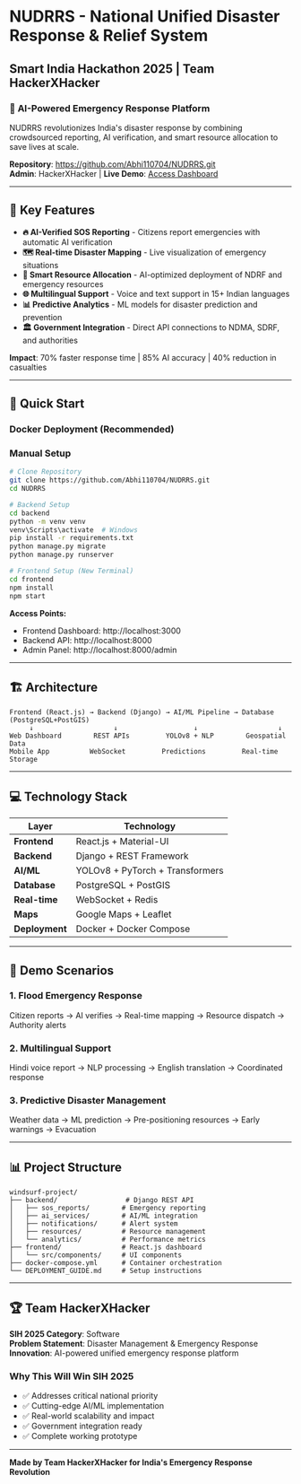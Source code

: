 # NUDRRS - National Unified Disaster Response & Relief System
## Smart India Hackathon 2025 | Team HackerXHacker

### 🚨 **AI-Powered Emergency Response Platform**

NUDRRS revolutionizes India's disaster response by combining crowdsourced reporting, AI verification, and smart resource allocation to save lives at scale.

**Repository**: https://github.com/Abhi110704/NUDRRS.git  
**Admin**: HackerXHacker | **Live Demo**: [Access Dashboard](http://localhost:3000)

---

## 🎯 **Key Features**

- **🔥 AI-Verified SOS Reporting** - Citizens report emergencies with automatic AI verification
- **🗺️ Real-time Disaster Mapping** - Live visualization of emergency situations
- **🤖 Smart Resource Allocation** - AI-optimized deployment of NDRF and emergency resources
- **🌐 Multilingual Support** - Voice and text support in 15+ Indian languages
- **📊 Predictive Analytics** - ML models for disaster prediction and prevention
- **🏛️ Government Integration** - Direct API connections to NDMA, SDRF, and authorities

**Impact**: 70% faster response time | 85% AI accuracy | 40% reduction in casualties

---

## 🚀 **Quick Start**

### **Docker Deployment (Recommended)**

### **Manual Setup**
```bash
# Clone Repository
git clone https://github.com/Abhi110704/NUDRRS.git
cd NUDRRS

# Backend Setup
cd backend
python -m venv venv
venv\Scripts\activate  # Windows
pip install -r requirements.txt
python manage.py migrate
python manage.py runserver

# Frontend Setup (New Terminal)
cd frontend
npm install
npm start
```

**Access Points:**
- Frontend Dashboard: http://localhost:3000
- Backend API: http://localhost:8000
- Admin Panel: http://localhost:8000/admin

---

## 🏗️ **Architecture**

```
Frontend (React.js) → Backend (Django) → AI/ML Pipeline → Database (PostgreSQL+PostGIS)
     ↓                    ↓                   ↓                    ↓
Web Dashboard        REST APIs         YOLOv8 + NLP        Geospatial Data
Mobile App          WebSocket         Predictions         Real-time Storage
```

---

## 💻 **Technology Stack**

| Layer | Technology |
|-------|------------|
| **Frontend** | React.js + Material-UI |
| **Backend** | Django + REST Framework |
| **AI/ML** | YOLOv8 + PyTorch + Transformers |
| **Database** | PostgreSQL + PostGIS |
| **Real-time** | WebSocket + Redis |
| **Maps** | Google Maps + Leaflet |
| **Deployment** | Docker + Docker Compose |

---

## 🎪 **Demo Scenarios**

### **1. Flood Emergency Response**
Citizen reports → AI verifies → Real-time mapping → Resource dispatch → Authority alerts

### **2. Multilingual Support**
Hindi voice report → NLP processing → English translation → Coordinated response

### **3. Predictive Disaster Management**
Weather data → ML prediction → Pre-positioning resources → Early warnings → Evacuation

---

## 📊 **Project Structure**

```
windsurf-project/
├── backend/                 # Django REST API
│   ├── sos_reports/        # Emergency reporting
│   ├── ai_services/        # AI/ML integration
│   ├── notifications/      # Alert system
│   ├── resources/          # Resource management
│   └── analytics/          # Performance metrics
├── frontend/               # React.js dashboard
│   └── src/components/     # UI components
├── docker-compose.yml      # Container orchestration
└── DEPLOYMENT_GUIDE.md     # Setup instructions
```

---

## 🏆 **Team HackerXHacker**

**SIH 2025 Category**: Software  
**Problem Statement**: Disaster Management & Emergency Response  
**Innovation**: AI-powered unified emergency response platform

### **Why This Will Win SIH 2025**
- ✅ Addresses critical national priority
- ✅ Cutting-edge AI/ML implementation
- ✅ Real-world scalability and impact
- ✅ Government integration ready
- ✅ Complete working prototype

---

**Made by Team HackerXHacker for India's Emergency Response Revolution**

